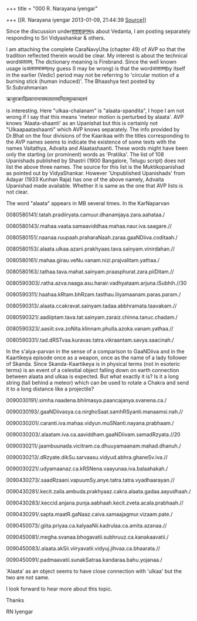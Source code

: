 +++
title = "000 R. Narayana iyengar"

+++
[[R. Narayana iyengar	2013-01-09, 21:44:39 [Source](https://groups.google.com/g/bvparishat/c/QEEgqobfUMY)]]



Since the discussion under[शशशृङ्गम्](https://groups.google.com/group/bvparishat/t/5ed98b2c1ecbfed0)is about Vedanta, I am posting separately responding to Sri Vidyashankar & others.

I am attaching the complete CaraNavyUha (chapter 49) of AVP so that the tradition reflected therein would be clear. My interest is about the technical wordअलातम्. The dictionary meaning is Firebrand. Since the well known usage isअलातचक्रम्my guess (I may be wrong) is that the wordअलातम्by itself in the earlier (Vedic) period may not be referring to 'circular motion of a burning stick (human induced)'. The Bhaashya text posted by Sr.Subrahmanian

  

ऋजुवक्रादिप्रकाराभासमलातस्पन्दितमुल्काचलनं

  

is interesting. Here "ulkaa-chalanam" is "alaata-spandita", I hope I am not wrong if I say that this means 'meteor motion is perturbed by alaata'. AVP knows 'Alaata-shaanti' as an Upanishat but this is certainly not "Ulkaapaatashaanti" which AVP knows separately. The info provided by Dr.Bhat on the four divisions of the Kaarikaa with the titles corresponding to the AVP names seems to indicate the existence of some texts with the names Vaitathya, Advaita and Alaatashaanti. These words might have been only the starting (or prominent) words as 'Pratiika'. The list of 108 Upanishads published by Shastri (1900 Bangalore, Telugu script) does not list the above three names. The source for this list is the Muktikopanishad as pointed out by VidyaShankar. However 'Unpublished Upanishads' from Adayar (1933 Kunhan Raja) has one of the above namely, Advaita Upanishad made available. Whether it is same as the one that AVP lists is not clear.

  

The word "alaata" appears in MB several times. In the KarNaparvan

  

0080580141/.tatah.pradiiryata.camuur.dhanamjaya.zara.aahataa./

0080580143/.mahaa.vaata.samaaviddhaa.mahaa.naur.iva.saagare.//

0080580151/.naanaa.ruupaah.praharaNaah.zaraa.gaaNDiiva.coditaah./

0080580153/.alaata.ulkaa.azani.prakhyaas.tava.sainyam.vinirdahan.//

0080580161/.mahaa.girau.veNu.vanam.nizi.prajvalitam.yathaa./

0080580163/.tathaa.tava.mahat.sainyam.praasphurat.zara.piiDitam.//

  

0080590303/.ratha.azva.naaga.asu.harair.vadhyataam.arjuna.iSubhih.//30

0080590311/.haahaa.kRtam.bhRzam.tasthau.liiyamaanam.paras.param./

0080590313/.alaata.ccakravat.sainyam.tadaa.abbhramata.taavakam.//

0080590321/.aadiiptam.tava.tat.sainyam.zaraiz.chinna.tanuc.chadam./

0080590323/.aasiit.sva.zoNita.klinnam.phulla.azoka.vanam.yathaa.//

0080590331/.tad.dRSTvaa.kuravas.tatra.vikraantam.savya.saacinah./

  

In the s'alya-parvan in the sense of a comparison to GaaNDiiva and in the Kaartikeya episode once as a weapon, once as the name of a lady follower of Skanda. Since Skanda-Kaartikeya is in physical terms (not in esoteric terms) is an event of a celestial object falling down on earth connection between alaata and ulkaa is expected. But what exactly it is? Is it a long string (tail behind a meteor) which can be used to rotate a Chakra and send it to a long distance like a projectile?

  

0090030191/.simha.naadena.bhiimasya.paancajanya.svanena.ca./

0090030193/.gaaNDiivasya.ca.nirghoSaat.samhRSyanti.manaamsi.nah.//

0090030201/.caranti.iva.mahaa.vidyun.muSNanti.nayana.prabhaam./

0090030203/.alaatam.iva.ca.aaviddham.gaaNDiivam.samadRzyata.//20

0090030211/.jaambuunada.vicitram.ca.dhuuyamaanam.mahad.dhanuh./

0090030213/.dRzyate.dikSu.sarvaasu.vidyud.abhra.ghaneSv.iva.//

0090030221/.udyamaanaz.ca.kRSNena.vaayunaa.iva.balaahakah./

  

0090430273/.saadRzaani.vapuumSy.anye.tatra.tatra.vyadhaarayan.//

0090430281/.kecit.zaila.ambuda.prakhyaaz.cakra.alaata.gadaa.aayudhaah./

0090430283/.keccid.anjana.punja.aabhaah.kecit.zveta.acala.prabhaah.//

0090430291/.sapta.maatR.gaNaaz.caiva.samaajagmur.vizaam.pate./

  

0090450073/.giita.priyaa.ca.kalyaaNii.kadrulaa.ca.amita.azanaa.//

0090450081/.megha.svanaa.bhogavatii.subhruuz.ca.kanakaavatii./

0090450083/.alaata.akSii.viiryavatii.vidyuj.jihvaa.ca.bhaarata.//

0090450091/.padmaavatii.sunakSatraa.kandaraa.bahu.yojanaa./

  

'Alaata' as an object seems to have close connection with 'ulkaa' but the two are not same.

I look forward to hear more about this topic.

  

  

Thanks

  

RN Iyengar

